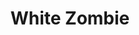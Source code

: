 ---
layout: film

excerpt: A young man turns to a witch doctor to lure the woman he loves away from her fiancé, but instead turns her into a zombie slave.
title: White Zombie 
runtime: 69
genre: 
- B-movie
- Horror
silent: no
decade: 1930s
recommended: yes
editors-rating: 3
image:  /feature-images/White-Zombie-1932.jpg
video: https://www.youtube.com/embed/g3JGItKPT8g?rel=0&amp;controls=0&amp;showinfo=0?start=71
synopsis: A young man turns to a witch doctor to lure the woman he loves away from her fiancé, but instead turns her into a zombie slave.
director:  Victor Halperin
year: 1932
country: USA
language: English
cast:
- Bela Lugosi
- Madge Bellamy
- Joseph Cawthorn
imdb: http://www.imdb.com/title/tt0023694/?ref_=fn_al_tt_1

--- 
